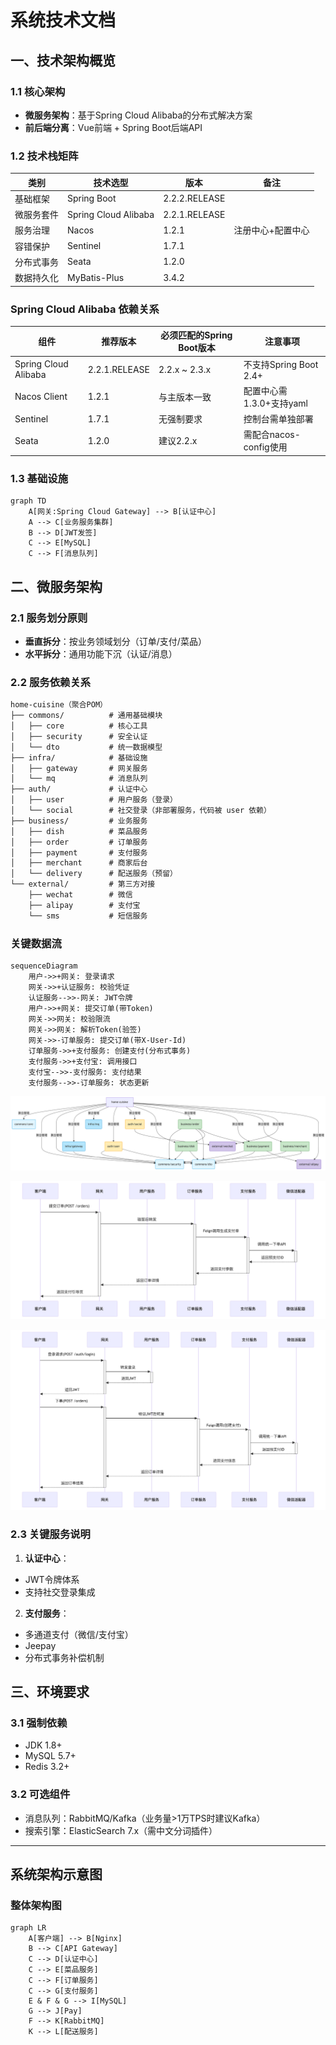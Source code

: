 # 系统技术文档

## 一、技术架构概览
### 1.1 核心架构
- **微服务架构**：基于Spring Cloud Alibaba的分布式解决方案
- **前后端分离**：Vue前端 + Spring Boot后端API

### 1.2 技术栈矩阵
| 类别               | 技术选型                      | 版本                  | 备注                     |
|--------------------|-----------------------------|-----------------------|--------------------------|
| 基础框架           | Spring Boot                 | 2.2.2.RELEASE        |                          |
| 微服务套件         | Spring Cloud Alibaba        | 2.2.1.RELEASE        |                          |
| 服务治理           | Nacos                       | 1.2.1                | 注册中心+配置中心         |
| 容错保护           | Sentinel                    | 1.7.1                |                          |
| 分布式事务         | Seata                       | 1.2.0                |                          |
| 数据持久化         | MyBatis-Plus               | 3.4.2                |                          |

### Spring Cloud Alibaba 依赖关系
| 组件                  | 推荐版本           | 必须匹配的Spring Boot版本 | 注意事项                     |
|-----------------------|-------------------|--------------------------|----------------------------|
| Spring Cloud Alibaba  | 2.2.1.RELEASE    | 2.2.x ~ 2.3.x           | 不支持Spring Boot 2.4+      |
| Nacos Client          | 1.2.1            | 与主版本一致             | 配置中心需1.3.0+支持yaml    |
| Sentinel             | 1.7.1            | 无强制要求               | 控制台需单独部署            |
| Seata                | 1.2.0            | 建议2.2.x               | 需配合nacos-config使用      |

### 1.3 基础设施
```mermaid
graph TD
    A[网关:Spring Cloud Gateway] --> B[认证中心]
    A --> C[业务服务集群]
    B --> D[JWT发签]
    C --> E[MySQL]
    C --> F[消息队列]
```

## 二、微服务架构
### 2.1 服务划分原则
- **垂直拆分**：按业务领域划分（订单/支付/菜品）
- **水平拆分**：通用功能下沉（认证/消息）

### 2.2 服务依赖关系
```markdown
home-cuisine（聚合POM）
├── commons/          # 通用基础模块
│   ├── core          # 核心工具
│   ├── security      # 安全认证
│   └── dto           # 统一数据模型
├── infra/            # 基础设施
│   ├── gateway       # 网关服务
│   └── mq            # 消息队列
├── auth/             # 认证中心
│   ├── user          # 用户服务（登录）
│   └── social        # 社交登录（非部署服务，代码被 user 依赖）
├── business/         # 业务服务
│   ├── dish          # 菜品服务
│   ├── order         # 订单服务
│   ├── payment       # 支付服务
│   ├── merchant      # 商家后台
│   └── delivery      # 配送服务（预留）
└── external/         # 第三方对接
    ├── wechat        # 微信
    ├── alipay        # 支付宝
    └── sms           # 短信服务

```
### 关键数据流
```mermaid
sequenceDiagram
    用户->>+网关: 登录请求
    网关->>+认证服务: 校验凭证
    认证服务-->>-网关: JWT令牌
    用户->>+网关: 提交订单(带Token)
    网关->>网关: 校验限流
    网关->>网关: 解析Token(验签)
    网关->>-订单服务: 提交订单(带X-User-Id)
    订单服务->>+支付服务: 创建支付(分布式事务)
    支付服务->>+支付宝: 调用接口
    支付宝-->>-支付服务: 支付结果
    支付服务-->>-订单服务: 状态更新
```
![img.png](./.readme/模块依赖图.png)

![img.png](./.readme/下单流程图.png)

![img.png](./.readme/支付流程图.png)


### 2.3 关键服务说明
1. **认证中心**：
 - JWT令牌体系
 - 支持社交登录集成

2. **支付服务**：
 - 多通道支付（微信/支付宝）
 - Jeepay
 - 分布式事务补偿机制

## 三、环境要求
### 3.1 强制依赖
- JDK 1.8+
- MySQL 5.7+
- Redis 3.2+

### 3.2 可选组件
- 消息队列：RabbitMQ/Kafka（业务量>1万TPS时建议Kafka）
- 搜索引擎：ElasticSearch 7.x（需中文分词插件）


---

## 系统架构示意图
### 整体架构图
```mermaid
graph LR
    A[客户端] --> B[Nginx]
    B --> C[API Gateway]
    C --> D[认证中心]
    C --> E[菜品服务]
    C --> F[订单服务]
    C --> G[支付服务]
    E & F & G --> I[MySQL]
    G --> J[Pay]
    F --> K[RabbitMQ]
    K --> L[配送服务]
```


